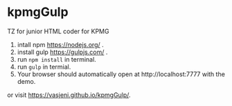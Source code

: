 # kpmgGulp
TZ for junior HTML coder for KPMG

1) intall npm https://nodejs.org/ .
2) install gulp https://gulpjs.com/ .
3) run `npm install` in terminal.
4) run `gulp` in termial.
5) Your browser should automatically open at http://localhost:7777 with the demo.

or visit https://vasjeni.github.io/kpmgGulp/. 

